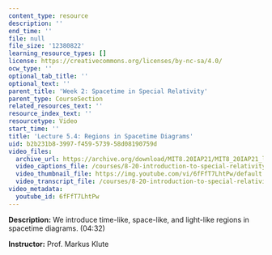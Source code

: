 ```yaml
---
content_type: resource
description: ''
end_time: ''
file: null
file_size: '12380822'
learning_resource_types: []
license: https://creativecommons.org/licenses/by-nc-sa/4.0/
ocw_type: ''
optional_tab_title: ''
optional_text: ''
parent_title: 'Week 2: Spacetime in Special Relativity'
parent_type: CourseSection
related_resources_text: ''
resource_index_text: ''
resourcetype: Video
start_time: ''
title: 'Lecture 5.4: Regions in Spacetime Diagrams'
uid: b2b231b8-3997-f459-5739-58d08190759d
video_files:
  archive_url: https://archive.org/download/MIT8.20IAP21/MIT8_20IAP21_lec05-4_300k.mp4
  video_captions_file: /courses/8-20-introduction-to-special-relativity-january-iap-2021/d5be789f38d2576ea0913e817a1d9b37_6fFfT7LhtPw.vtt
  video_thumbnail_file: https://img.youtube.com/vi/6fFfT7LhtPw/default.jpg
  video_transcript_file: /courses/8-20-introduction-to-special-relativity-january-iap-2021/7c6b12d7521fd884b866ebcb7f38f13c_6fFfT7LhtPw.pdf
video_metadata:
  youtube_id: 6fFfT7LhtPw
---
```


**Description:** We introduce time-like, space-like, and light-like regions in spacetime diagrams. (04:32)

**Instructor:** Prof. Markus Klute


